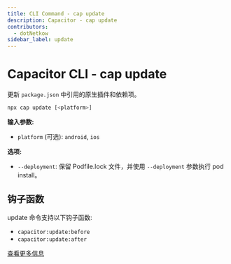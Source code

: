 ```yaml
---
title: CLI Command - cap update
description: Capacitor - cap update
contributors:
  - dotNetkow
sidebar_label: update
---
```


# Capacitor CLI - cap update

更新 `package.json` 中引用的原生插件和依赖项。

```bash
npx cap update [<platform>]
```

<strong>输入参数:</strong>

- `platform` (可选): `android`, `ios`

<strong>选项:</strong>

- `--deployment`: 保留 Podfile.lock 文件，并使用 `--deployment` 参数执行 pod install。

## 钩子函数

update 命令支持以下钩子函数:

- `capacitor:update:before`
- `capacitor:update:after`

[查看更多信息](../hooks)
